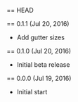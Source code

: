 == HEAD

== 0.1.1 (Jul 20, 2016)

* Add gutter sizes

== 0.1.0 (Jul 20, 2016)

* Initial beta release

== 0.0.0 (Jul 19, 2016)

* Initial start
